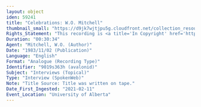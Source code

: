 ```yaml
---
layout: object
iden: 59241
title: "Celebrations: W.O. Mitchell"
thumbnail_small: "https://d9jk7wjtjpu5g.cloudfront.net/collection_resource_files/thumbnails/000/134/054/small/audio-default.png?1640837542"
Rights_Statement: "This recording is <a title='In Copyright' href='https://rightsstatements.org/page/InC/1.0/?language=en'>In Copyright</a> and is made available for non-commercial research and educational purposes, with permission from the rights holder(s). The University of Alberta wishes to hear from any copyright owner, or their representative, who believes that this recording has been used without authorization. Please contact <a title='erahelp@ualberta.ca' href='mailto:erahelp@ualberta.ca'>erahelp@ualberta.ca</a>. You may display/perform this material for non-commercial research or teaching purposes. For all other reproduction, performance or distribution uses, please contact the copyright holders"
Duration: "00:30:34"
Agent: "Mitchell, W.O. (Author)"
Date: "1983/11/02 (Publication)"
Language: "English"
Format: "Analogue (Recording Type)"
Identifier: "9019s363h (avalonid)"
Subject: "Interviews (Topical)"
Type: "Interview (SpokenWeb)"
Note: "Title Source: Title was written on tape."
Date_First_Ingested: "2021-02-11"
Event_Location: "University of Alberta"
---
```


